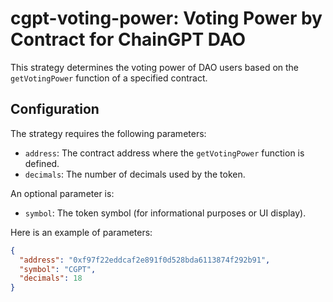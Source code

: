 # cgpt-voting-power: Voting Power by Contract for ChainGPT DAO

This strategy determines the voting power of DAO users based on the `getVotingPower` function of a specified contract.

## Configuration

The strategy requires the following parameters:

- `address`: The contract address where the `getVotingPower` function is defined.
- `decimals`: The number of decimals used by the token.

An optional parameter is:

- `symbol`: The token symbol (for informational purposes or UI display).

Here is an example of parameters:

```json
{
  "address": "0xf97f22eddcaf2e891f0d528bda6113874f292b91",
  "symbol": "CGPT",
  "decimals": 18
}
